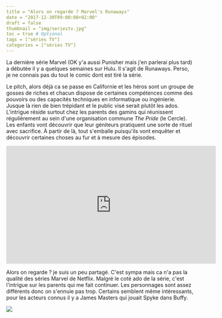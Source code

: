 ```yaml
---
title = "Alors on regarde ? Marvel's Runaways"
date = "2017-12-30T09:00:00+02:00"
draft = false
thumbnail = "img/seriestv.jpg"
toc = true # Optional
tags = ["séries TV"]
categories = ["séries TV"]
---
```


La dernière série Marvel (OK y'a aussi Punisher mais j'en parlerai plus tard) a débutée il y a quelques semaines sur Hulu. Il s'agit de Runaways. Perso, je ne connais pas du tout le comic dont est tiré la série.

Le pitch, alors déjà ca se passe en Californie et les héros sont un groupe de gosses de riches et chacun dispose de certaines compétences comme des pouvoirs ou des capacités techniques en informatique ou ingénierie. Jusque là rien de bien trépidant et le public visé serait plutôt les ados. L'intrigue réside surtout chez les parents des gamins qui réunissent régulièrement au sein d'une organisation commune _The Pride_ (le Cercle). Les enfants vont découvrir que leur géniteurs pratiquent une sorte de rituel avec sacrifice. À partir de là, tout s'emballe puisqu'ils vont enquêter et découvrir certaines choses au fur et à mesure des épisodes.

<iframe width="560" height="315" src="https://www.youtube.com/embed/plyJQG-nRN0" frameborder="0" gesture="media" allow="encrypted-media" allowfullscreen></iframe>

Alors on regarde ? je suis un peu partagé. C'est sympa mais ca n'a pas la qualité des séries Marvel de Netflix. Malgré le coté ado de la série, c'est l'intrigue sur les parents qui me fait continuer. Les personnages sont assez différents donc on s'ennuie pas trop. Certains semblent même intéressants, pour les acteurs connus il y a James Masters qui jouait Spyke dans Buffy.

<img src="https://cdn.vox-cdn.com/thumbor/HJxl9u-pGBNuq_Do0iS5dbYlw1s=/0x0:1536x1024/1200x800/filters:focal(617x139:861x383)/cdn.vox-cdn.com/uploads/chorus_image/image/57695047/Rugrats_D012_0507RT2.0.jpg">
